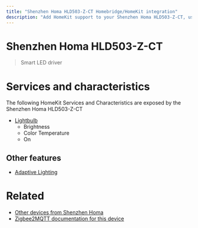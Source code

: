 ```yaml
---
title: "Shenzhen Homa HLD503-Z-CT Homebridge/HomeKit integration"
description: "Add HomeKit support to your Shenzhen Homa HLD503-Z-CT, using Homebridge, Zigbee2MQTT and homebridge-z2m."
---
```

<!---
This file has been GENERATED using src/docgen/docgen.ts
DO NOT EDIT THIS FILE MANUALLY!
-->
# Shenzhen Homa HLD503-Z-CT
> Smart LED driver


# Services and characteristics
The following HomeKit Services and Characteristics are exposed by
the Shenzhen Homa HLD503-Z-CT

* [Lightbulb](../../light.md)
  * Brightness
  * Color Temperature
  * On

## Other features
* [Adaptive Lighting](../../light.md)

# Related
* [Other devices from Shenzhen Homa](../index.md#shenzhen_homa)
* [Zigbee2MQTT documentation for this device](https://www.zigbee2mqtt.io/devices/HLD503-Z-CT.html)